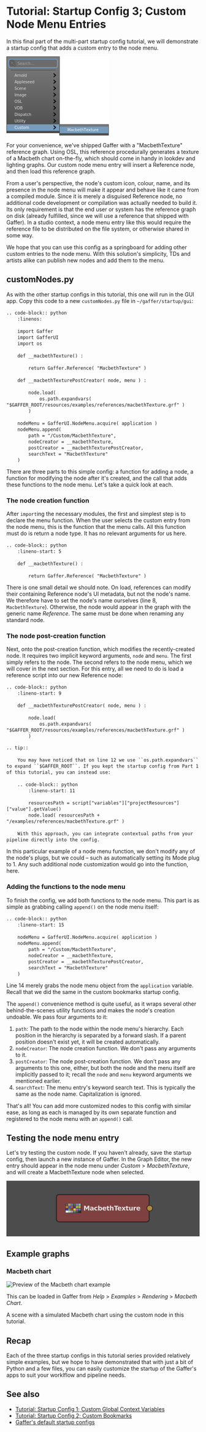 # Tutorial: Startup Config 3; Custom Node Menu Entries #

In this final part of the multi-part startup config tutorial, we will demonstrate a startup config that adds a custom entry to the node menu.

![](images/tutorialNodeMenuCustomEntry.png "A custom entry in the node menu")

For your convenience, we've shipped Gaffer with a "MacbethTexture" reference graph. Using OSL, this reference procedurally generates a texture of a Macbeth chart on-the-fly, which should come in handy in lookdev and lighting graphs. Our custom node menu entry will insert a Reference node, and then load this reference graph.

From a user's perspective, the node's custom icon, colour, name, and its presence in the node menu will make it appear and behave like it came from a compiled module. Since it is merely a disguised Reference node, no additional code development or compilation was actually needed to build it. Its only requirement is that the end user or system has the reference graph on disk (already fulfilled, since we will use a reference that shipped with Gaffer). In a studio context, a node menu entry like this would require the reference file to be distributed on the file system, or otherwise shared in some way.

We hope that you can use this config as a springboard for adding other custom entries to the node menu. With this solution's simplicity, TDs and artists alike can publish new nodes and add them to the menu.


## customNodes.py ##

As with the other startup configs in this tutorial, this one will run in the GUI app. Copy this code to a new `customNodes.py` file in `~/gaffer/startup/gui`:

```eval_rst
.. code-block:: python
    :linenos:

    import Gaffer
    import GafferUI
    import os

    def __macbethTexture() :

    	return Gaffer.Reference( "MacbethTexture" )

    def __macbethTexturePostCreator( node, menu ) :

    	node.load(
    		os.path.expandvars( "$GAFFER_ROOT/resources/examples/references/macbethTexture.grf" )
    	)

    nodeMenu = GafferUI.NodeMenu.acquire( application )
    nodeMenu.append(
    	path = "/Custom/MacbethTexture",
    	nodeCreator = __macbethTexture,
    	postCreator = __macbethTexturePostCreator,
    	searchText = "MacbethTexture"
    )
```

There are three parts to this simple config: a function for adding a node, a function for modifying the node after it's created, and the call that adds these functions to the node menu. Let's take a quick look at each.


### The node creation function ###

After `import`ing the necessary modules, the first and simplest step is to declare the menu function. When the user selects the custom entry from the node menu, this is the function that the menu calls. All this function must do is return a node type. It has no relevant arguments for us here.

```eval_rst
.. code-block:: python
    :lineno-start: 5

    def __macbethTexture() :

    	return Gaffer.Reference( "MacbethTexture" )
```

There is one small detail we should note. On load, references can modify their containing Reference node's UI metadata, but not the node's name. We therefore have to set the node's name ourselves (line 8, `MacbethTexture`). Otherwise, the node would appear in the graph with the generic name _Reference_. The same must be done when renaming any standard node.


### The node post-creation function ###

Next, onto the post-creation function, which modifies the recently-created node. It requires two implicit keyword arguments, `node` and `menu`. The first simply refers to the node. The second refers to the node menu, which we will cover in the next section. For this entry, all we need to do is load a reference script into our new Reference node:

```eval_rst
.. code-block:: python
    :lineno-start: 9

    def __macbethTexturePostCreator( node, menu ) :

    	node.load(
    		os.path.expandvars( "$GAFFER_ROOT/resources/examples/references/macbethTexture.grf" )
    	)
```

```eval_rst
.. tip::

    You may have noticed that on line 12 we use ``os.path.expandvars`` to expand ``$GAFFER_ROOT``. If you kept the startup config from Part 1 of this tutorial, you can instead use:

    .. code-block:: python
        :lineno-start: 11

        resourcesPath = script["variables"]["projectResources"]["value"].getValue()
        node.load( resourcesPath + "/examples/references/macbethTexture.grf" )

    With this approach, you can integrate contextual paths from your pipeline directly into the config.
```

In this particular example of a node menu function, we don't modify any of the node's plugs, but we could – such as automatically setting its Mode plug to 1. Any such additional node customization would go into the function, here.


### Adding the functions to the node menu ###

To finish the config, we add both functions to the node menu. This part is as simple as grabbing calling `append()` on the node menu itself:

```eval_rst
.. code-block:: python
    :lineno-start: 15

    nodeMenu = GafferUI.NodeMenu.acquire( application )
    nodeMenu.append(
    	path = "/Custom/MacbethTexture",
    	nodeCreator = __macbethTexture,
    	postCreator = __macbethTexturePostCreator,
    	searchText = "MacbethTexture"
    )
```

Line 14 merely grabs the node menu object from the `application` variable. Recall that we did the same in the custom bookmarks startup config.

The `append()` convenience method is quite useful, as it wraps several other behind-the-scenes utility functions and makes the node's creation undoable. We pass four arguments to it:

1. `path`: The path to the node within the node menu's hierarchy. Each position in the hierarchy is separated by a forward slash. If a parent position doesn't exist yet, it will be created automatically.
2. `nodeCreator`: The node creation function. We don't pass any arguments to it.
3. `postCreator`: The node post-creation function. We don't pass any arguments to this one, either, but both the node and the menu itself are implicitly passed to it; recall the `node` and `menu` keyword arguments we mentioned earlier.
4. `searchText`: The menu entry's keyword search text. This is typically the same as the node name. Capitalization is ignored.

That's all! You can add more customized nodes to this config with similar ease, as long as each is managed by its own separate function and registered to the node menu with an `append()` call.


## Testing the node menu entry ##

Let's try testing the custom node. If you haven't already, save the startup config, then launch a new instance of Gaffer. In the Graph Editor, the new entry should appear in the node menu under _Custom_ > _MacbethTexture_, and will create a MacbethTexture node when selected.

![](images/tutorialMacbethTextureNode.png "The MacbethTexture node in the Graph Editor")


## Example graphs ##


### Macbeth chart ###

![](images/exampleMacbethChart.png "Preview of the Macbeth chart example")

This can be loaded in Gaffer from _Help_ > _Examples_ > _Rendering_ > _Macbeth Chart_.

A scene with a simulated Macbeth chart using the custom node in this tutorial.


## Recap ##

Each of the three startup configs in this tutorial series provided relatively simple examples, but we hope to have demonstrated that with just a bit of Python and a few files, you can easily customize the startup of the Gaffer's apps to suit your worklflow and pipeline needs.


## See also ##

- [Tutorial: Startup Config 1; Custom Global Context Variables](../TutorialStartupConfig1/index.md)
- [Tutorial: Startup Config 2; Custom Bookmarks](../TutorialStartupConfig2/index.md)
- [Gaffer's default startup configs](https://github.com/GafferHQ/gaffer/tree/master/startup)
